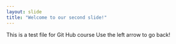 ```yaml
---
layout: slide
title: "Welcome to our second slide!"
---
```

This is a test file for Git Hub course
Use the left arrow to go back!
